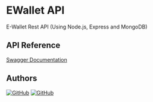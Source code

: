 # EWallet API

E-Wallet Rest API (Using Node.js, Express and MongoDB)

## API Reference

[Swagger Documentation](https://ewallet-api.onrender.com/api-docs/)

## Authors

<a href="https://github.com/alestrella">![GitHub](https://img.shields.io/badge/-Alexandra-05122A?style=for-the-badge&logo=github)</a>
<a href="https://github.com/sigizmunde">![GitHub](https://img.shields.io/badge/-Illya-05122A?style=for-the-badge&logo=github)</a>
